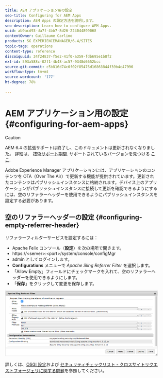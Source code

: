 ```yaml
---
title: AEM アプリケーション用の設定
seo-title: Configuring for AEM Apps
description: AEM Apps の設定方法を説明します。
seo-description: Learn how to configure AEM Apps.
uuid: ab9acd93-da7f-4bb7-8d26-224044899068
contentOwner: Guillaume Carlino
products: SG_EXPERIENCEMANAGER/6.4/SITES
topic-tags: operations
content-type: reference
discoiquuid: 34f24837-f5e2-41f0-a359-fdb695e1b8f2
exl-id: 593a588c-02f1-4b48-ac57-9348d6652bcc
source-git-commit: c5b816d74c6f02f85476d16868844f39b4c47996
workflow-type: tm+mt
source-wordcount: '177'
ht-degree: 78%

---
```


# AEM アプリケーション用の設定{#configuring-for-aem-apps}

>[!CAUTION]
>
>AEM 6.4 の拡張サポートは終了し、このドキュメントは更新されなくなりました。 詳細は、 [技術サポート期間](https://helpx.adobe.com/jp/support/programs/eol-matrix.html). サポートされているバージョンを見つける [ここ](https://experienceleague.adobe.com/docs/?lang=ja).

Adobe Experience Manager アプリケーションには、アプリケーションのコンテンツを OTA（Over The Air）で更新する機能が提供されています。更新されたコンテンツはパブリッシュインスタンスに格納されます。デバイス上のアプリケーションがパブリッシュインスタンスに接続して更新を確認できるようにするには、空のリファラーヘッダーを使用できるようにパブリッシュインスタンスを設定する必要があります。

## 空のリファラーヘッダーの設定 {#configuring-empty-referrer-header}

リファラーフィルターサービスを設定するには：

* Apache Felix コンソール（**設定**）を次の場所で開きます。
* https://&lt;server>:&lt;port>/system/console/configMgr
* admin としてログインします。
* **Configurations** メニューで *Apache Sling Referrer Filter* を選択します。
* 「Allow Empty」フィールドにチェックマークを入れて、空のリファラーヘッダーを使用できるようにします。
* 「**保存**」をクリックして変更を保存します。

![chlimage_1-58](assets/chlimage_1-58.png)

詳しくは、[OSGI 設定](/help/sites-deploying/osgi-configuration-settings.md)および [セキュリティチェックリスト - クロスサイトリクエストフォージェリに関する問題](/help/sites-administering/security-checklist.md#protect-against-cross-site-request-forgery)を参照してください。
